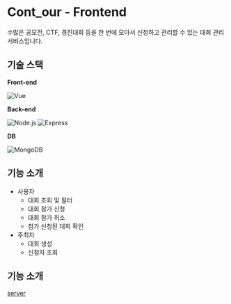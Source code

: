 # Cont_our - Frontend

수많은 공모전, CTF, 경진대회 등을 한 번에 모아서 신청하고 관리할 수 있는 대회 관리 서비스입니다.

## 기술 스택

**Front-end**

![Vue](https://img.shields.io/badge/vue-282C34.svg?&style=for-the-badge&logo=vue.js)

**Back-end**

![Node.js](https://img.shields.io/badge/Node.js-282C34.svg?&style=for-the-badge&logo=node.js)
![Express](https://img.shields.io/badge/express-282C34.svg?style=for-the-badge&logo=express)

**DB**

![MongoDB](https://img.shields.io/badge/MongoDB-282C34.svg?style=for-the-badge&logo=mongodb)

## 기능 소개

- 사용자
    - 대회 조회 및 필터
    - 대회 참가 신청
    - 대회 참가 취소
    - 참가 신청된 대회 확인
- 주최자
    - 대회 생성
    - 신청자 조회


## 기능 소개
[server](https://github.com/Andy-0414/dicon_server)
